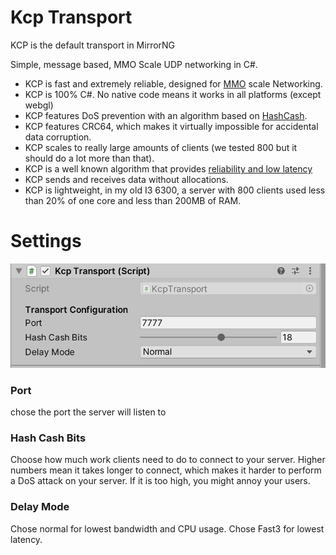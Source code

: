 # Kcp Transport

KCP is the default transport in MirrorNG

Simple, message based, MMO Scale UDP networking in C\#.

- KCP is fast and extremely reliable, designed for [MMO](https://assetstore.unity.com/packages/templates/systems/ummorpg-51212) scale Networking.  
- KCP is 100% C#. No native code means it works in all platforms (except webgl)
- KCP features DoS prevention with an algorithm based on [HashCash](http://www.hashcash.org/).
- KCP features CRC64, which makes it virtually impossible for accidental data corruption.
- KCP scales to really large amounts of clients (we tested 800 but it should do a lot more than that).
- KCP is a well known algorithm that provides [reliability and low latency](https://github.com/skywind3000/kcp/blob/master/README.en.md)
- KCP sends and receives data without allocations.
- KCP is lightweight, in my old I3 6300, a server with 800 clients used less than 20% of one core and less than 200MB of RAM.

# Settings

![The LiteNetLib4Mirror Transport component in the Inspector window](Kcp.png)

### Port
chose the port the server will listen to
### Hash Cash Bits
Choose how much work clients need to do to connect to your server.  Higher numbers mean it takes longer to connect, which makes it harder to perform a DoS attack on your server. If it is too high, you might annoy your users.
### Delay Mode
Chose normal for lowest bandwidth and CPU usage. Chose Fast3 for lowest latency.